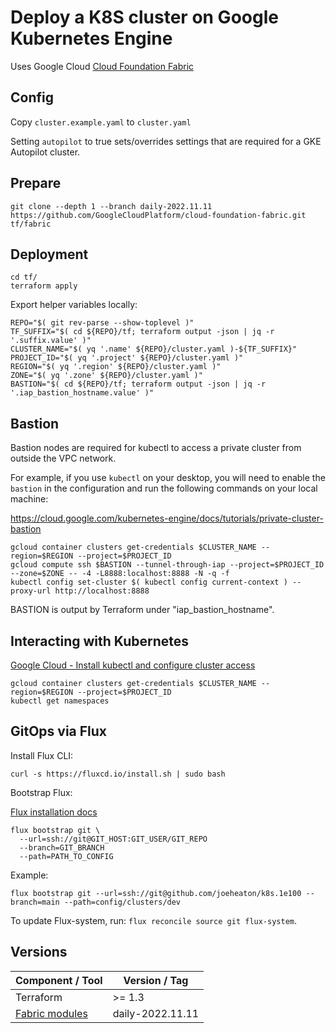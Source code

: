 # Deploy a K8S cluster on Google Kubernetes Engine

Uses Google Cloud [Cloud Foundation Fabric](https://github.com/GoogleCloudPlatform/cloud-foundation-fabric/)

## Config

Copy `cluster.example.yaml` to `cluster.yaml`

Setting `autopilot` to true sets/overrides settings that are required for a GKE Autopilot cluster.

## Prepare

```shell
git clone --depth 1 --branch daily-2022.11.11 https://github.com/GoogleCloudPlatform/cloud-foundation-fabric.git tf/fabric
```

## Deployment

```shell
cd tf/
terraform apply
```

Export helper variables locally:

```shell
REPO="$( git rev-parse --show-toplevel )"
TF_SUFFIX="$( cd ${REPO}/tf; terraform output -json | jq -r '.suffix.value' )"
CLUSTER_NAME="$( yq '.name' ${REPO}/cluster.yaml )-${TF_SUFFIX}"
PROJECT_ID="$( yq '.project' ${REPO}/cluster.yaml )"
REGION="$( yq '.region' ${REPO}/cluster.yaml )"
ZONE="$( yq '.zone' ${REPO}/cluster.yaml )"
BASTION="$( cd ${REPO}/tf; terraform output -json | jq -r '.iap_bastion_hostname.value' )"
```

## Bastion

Bastion nodes are required for kubectl to access a private cluster from outside the VPC network.

For example, if you use `kubectl` on your desktop, you will need to enable the `bastion` in the configuration and run the following commands on your local machine:

https://cloud.google.com/kubernetes-engine/docs/tutorials/private-cluster-bastion

```shell
gcloud container clusters get-credentials $CLUSTER_NAME --region=$REGION --project=$PROJECT_ID
gcloud compute ssh $BASTION --tunnel-through-iap --project=$PROJECT_ID --zone=$ZONE -- -4 -L8888:localhost:8888 -N -q -f
kubectl config set-cluster $( kubectl config current-context ) --proxy-url http://localhost:8888
```

BASTION is output by Terraform under "iap_bastion_hostname".

## Interacting with Kubernetes

[Google Cloud - Install kubectl and configure cluster access](https://cloud.google.com/kubernetes-engine/docs/how-to/cluster-access-for-kubectl)

```shell
gcloud container clusters get-credentials $CLUSTER_NAME --region=$REGION --project=$PROJECT_ID
kubectl get namespaces
```

## GitOps via Flux

Install Flux CLI:

```shell
curl -s https://fluxcd.io/install.sh | sudo bash
```

Bootstrap Flux:

[Flux installation docs](https://fluxcd.io/flux/installation/)

```shell
flux bootstrap git \
  --url=ssh://git@GIT_HOST:GIT_USER/GIT_REPO
  --branch=GIT_BRANCH
  --path=PATH_TO_CONFIG
```

Example:

```shell
flux bootstrap git --url=ssh://git@github.com/joeheaton/k8s.1e100 --branch=main --path=config/clusters/dev
```

To update Flux-system, run: `flux reconcile source git flux-system`.

## Versions

| Component / Tool | Version / Tag |
| ---       | ---     |
| Terraform | >= 1.3 |
| [Fabric modules](https://github.com/GoogleCloudPlatform/cloud-foundation-fabric/) | daily-2022.11.11 |
